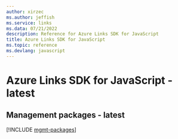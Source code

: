 ```yaml
---
author: xirzec
ms.author: jeffish
ms.service: links
ms.data: 07/21/2022
description: Reference for Azure Links SDK for JavaScript
title: Azure Links SDK for JavaScript
ms.topic: reference
ms.devlang: javascript
---
```

# Azure Links SDK for JavaScript - latest

## Management packages - latest
[!INCLUDE [mgmt-packages](links-mgmt-index.md)]